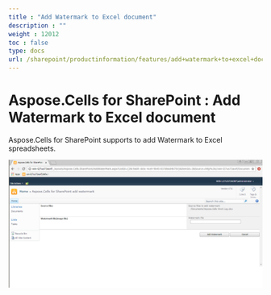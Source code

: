 ```yaml
---
title : "Add Watermark to Excel document" 
description : "" 
weight : 12012 
toc : false
type: docs
url: /sharepoint/productinformation/features/add+watermark+to+excel+document/
---
```


# Aspose.Cells for SharePoint : Add Watermark to Excel document


Aspose.Cells for SharePoint supports to add Watermark to Excel spreadsheets.

![image](47153163.png)

